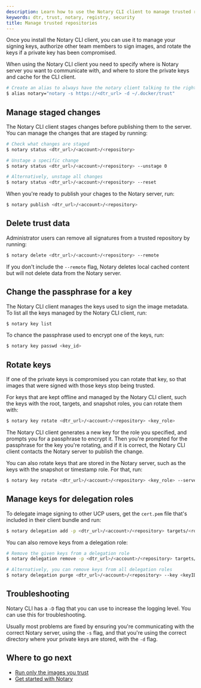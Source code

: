 ```yaml
---
description: Learn how to use the Notary CLI client to manage trusted repositories
keywords: dtr, trust, notary, registry, security
title: Manage trusted repositories
---
```


Once you install the Notary CLI client, you can use it to manage your signing
keys, authorize other team members to sign images, and rotate the keys if
a private key has been compromised.

When using the Notary CLI client you need to specify where is Notary server
you want to communicate with, and where to store the private keys and cache for
the CLI client.

```bash
# Create an alias to always have the notary client talking to the right server
$ alias notary="notary -s https://<dtr_url> -d ~/.docker/trust"
```

## Manage staged changes

The Notary CLI client stages changes before publishing them to the server.
You can manage the changes that are staged by running:

```bash
# Check what changes are staged
$ notary status <dtr_url>/<account>/<repository>

# Unstage a specific change
$ notary status <dtr_url>/<account>/<repository> --unstage 0

# Alternatively, unstage all changes
$ notary status <dtr_url>/<account>/<repository> --reset
```

When you're ready to publish your chages to the Notary server, run:

```bash
$ notary publish <dtr_url>/<account>/<repository>
```

## Delete trust data

Administrator users can remove all signatures from a trusted repository by
running:

```bash
$ notary delete <dtr_url>/<account>/<repository> --remote
```

If you don't include the `--remote` flag, Notary deletes local cached content
but will not delete data from the Notary server.


## Change the passphrase for a key

The Notary CLI client manages the keys used to sign the image metadata. To
list all the keys managed by the Notary CLI client, run:

```bash
$ notary key list
```

To chance the passphrase used to encrypt one of the keys, run:

```bash
$ notary key passwd <key_id>
```

## Rotate keys

If one of the private keys is compromised you can rotate that key, so that
images that were signed with those keys stop being trusted.

For keys that are kept offline and managed by the Notary CLI client, such the
keys with the root, targets, and snapshot roles, you can rotate them with:

```bash
$ notary key rotate <dtr_url>/<account>/<repository> <key_role>
```

The Notary CLI client generates a new key for the role you specified, and
prompts you for a passphrase to encrypt it.
Then you're prompted for the passphrase for the key you're rotating, and if it
is correct, the Notary CLI client contacts the Notary server to publish the
change.

You can also rotate keys that are stored in the Notary server, such as the keys
with the snapshot or timestamp role. For that, run:

```bash
$ notary key rotate <dtr_url>/<account>/<repository> <key_role> --server-managed
```

## Manage keys for delegation roles

To delegate image signing to other UCP users, get the `cert.pem` file that's
included in their client bundle and run:

```bash
$ notary delegation add -p <dtr_url>/<account>/<repository> targets/<role> --all-paths user1.pem user2.pem
```

You can also remove keys from a delegation role:

```bash
# Remove the given keys from a delegation role
$ notary delegation remove -p <dtr_url>/<account>/<repository> targets/<role> <keyID1> <keyID2>

# Alternatively, you can remove keys from all delegation roles
$ notary delegation purge <dtr_url>/<account>/<repository> --key <keyID1> --key <keyID2>
```

## Troubleshooting

Notary CLI has a `-D` flag that you can use to increase the logging level. You
can use this for troubleshooting.

Usually most problems are fixed by ensuring you're communicating with the
correct Notary server, using the `-s` flag, and that you're using the correct
directory where your private keys are stored, with the `-d` flag.

## Where to go next

* [Run only the images you trust](index.md)
* [Get started with Notary](/notary/getting_started.md)
